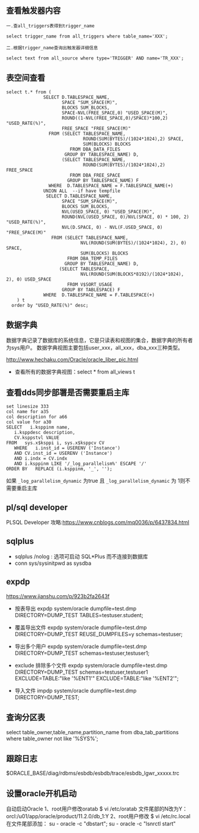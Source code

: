 ## 查看触发器内容

```
一.查all_triggers表得到trigger_name

select trigger_name from all_triggers where table_name='XXX';  

二.根据trigger_name查询出触发器详细信息

select text from all_source where type='TRIGGER' AND name='TR_XXX';

```

## 表空间查看

```
select t.* from (
              SELECT D.TABLESPACE_NAME,
                     SPACE "SUM_SPACE(M)",
                     BLOCKS SUM_BLOCKS,
                     SPACE-NVL(FREE_SPACE,0) "USED_SPACE(M)",
                     ROUND((1-NVL(FREE_SPACE,0)/SPACE)*100,2) "USED_RATE(%)",
                     FREE_SPACE "FREE_SPACE(M)"
                FROM (SELECT TABLESPACE_NAME,
                             ROUND(SUM(BYTES)/(1024*1024),2) SPACE,
                             SUM(BLOCKS) BLOCKS
                        FROM DBA_DATA_FILES
                      GROUP BY TABLESPACE_NAME) D,
                     (SELECT TABLESPACE_NAME,
                             ROUND(SUM(BYTES)/(1024*1024),2) FREE_SPACE
                        FROM DBA_FREE_SPACE
                       GROUP BY TABLESPACE_NAME) F
                WHERE  D.TABLESPACE_NAME = F.TABLESPACE_NAME(+)
              UNION ALL  --if have tempfile
               SELECT D.TABLESPACE_NAME,
                     SPACE "SUM_SPACE(M)",
                     BLOCKS SUM_BLOCKS,
                     NVL(USED_SPACE, 0) "USED_SPACE(M)",
                     ROUND(NVL(USED_SPACE, 0)/NVL(SPACE, 0) * 100, 2) "USED_RATE(%)",
                     NVL(D.SPACE, 0) - NVL(F.USED_SPACE, 0) "FREE_SPACE(M)"
                 FROM (SELECT TABLESPACE_NAME,
                            NVL(ROUND(SUM(BYTES)/(1024*1024), 2), 0) SPACE,
                            SUM(BLOCKS) BLOCKS
                       FROM DBA_TEMP_FILES
                      GROUP BY TABLESPACE_NAME) D,
                    (SELECT TABLESPACE,
                            NVL(ROUND(SUM(BLOCKS*8192)/(1024*1024), 2), 0) USED_SPACE
                       FROM V$SORT_USAGE
                     GROUP BY TABLESPACE) F
              WHERE  D.TABLESPACE_NAME = F.TABLESPACE(+)       
    ) t
  order by "USED_RATE(%)" desc;
```

## 数据字典

数据字典记录了数据库的系统信息，它是只读表和视图的集合，数据字典的所有者为sys用户。
数据字典视图主要包括user_xxx，all_xxx，dba_xxx三种类型。

http://www.hechaku.com/Oracle/oracle_liber_pic.html

* 查看所有的数据字典视图：select * from all_views t

## 查看dds同步部署是否需要重启主库
```
set linesize 333
col name for a35
col description for a66
col value for a30
SELECT   i.ksppinm name,  
   i.ksppdesc description,  
   CV.ksppstvl VALUE
FROM   sys.x$ksppi i, sys.x$ksppcv CV  
   WHERE   i.inst_id = USERENV ('Instance')  
   AND CV.inst_id = USERENV ('Instance')  
   AND i.indx = CV.indx  
   AND i.ksppinm LIKE '/_log_parallelism%' ESCAPE '/'  
ORDER BY   REPLACE (i.ksppinm, '_', '');
```
如果 `_log_parallelism_dynamic` 为true 且 `_log_parallelism_dynamic` 为 1则不需要重启主库

## pl/sql developer

PLSQL Developer 攻略:https://www.cnblogs.com/mq0036/p/6437834.html

## sqlplus

  - sqlplus /nolog : 选项可启动 SQL*Plus 而不连接到数据库
  - conn sys/sysinitpwd as sysdba

## expdp
https://www.jianshu.com/p/923b2fa2643f

* 按表导出
expdp system/oracle dumpfile=test.dmp DIRECTORY=DUMP_TEST TABLES=testuser.student;

* 覆盖导出文件
expdp system/oracle dumpfile=test.dmp DIRECTORY=DUMP_TEST REUSE_DUMPFILES=y schemas=testuser;

* 导出多个用户
expdp system/oracle dumpfile=test.dmp DIRECTORY=DUMP_TEST schemas=testuser,testuser1;

* exclude 排除多个文件
expdp system/oracle dumpfile=test.dmp DIRECTORY=DUMP_TEST schemas=testuser,testuser1 EXCLUDE=TABLE:\"like \'%ENT1\'\" EXCLUDE=TABLE:\"like \'%ENT2\'\";

* 导入文件
impdp system/oracle dumpfile=test.dmp DIRECTORY=DUMP_TEST;

## 查询分区表

select table_owner,table_name,partition_name from dba_tab_partitions where table_owner not like '%SYS%';

## 跟踪日志

$ORACLE_BASE/diag/rdbms/esbdb/esbdb/trace/esbdb_lgwr_xxxxx.trc

## 设置oracle开机启动

自动启动Oracle
1、root用户修改oratab
$ vi /etc/oratab
文件尾部的N改为Y：
orcl:/u01/app/oracle/product/11.2.0/db_1:Y 
2、root用户修改
$ vi /etc/rc.local
在文件尾部添加：
su - oracle -c "dbstart"; su - oracle -c "lsnrctl start"